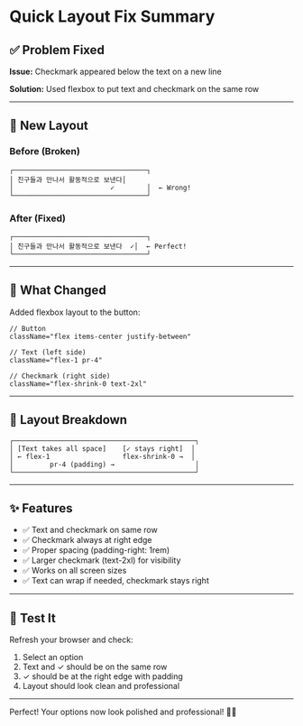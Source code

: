 # Quick Layout Fix Summary

## ✅ Problem Fixed

**Issue:** Checkmark appeared below the text on a new line

**Solution:** Used flexbox to put text and checkmark on the same row

---

## 🎨 New Layout

### Before (Broken)
```
┌─────────────────────────────────┐
│ 친구들과 만나서 활동적으로 보낸다│
│                        ✓        │  ← Wrong!
└─────────────────────────────────┘
```

### After (Fixed)
```
┌─────────────────────────────────┐
│ 친구들과 만나서 활동적으로 보낸다  ✓│  ← Perfect!
└─────────────────────────────────┘
```

---

## 🔧 What Changed

Added flexbox layout to the button:

```tsx
// Button
className="flex items-center justify-between"

// Text (left side)
className="flex-1 pr-4"

// Checkmark (right side)
className="flex-shrink-0 text-2xl"
```

---

## 📐 Layout Breakdown

```
┌─────────────────────────────────────────────┐
│ [Text takes all space]    [✓ stays right]  │
│ ← flex-1                  flex-shrink-0 →  │
│         pr-4 (padding) →                    │
└─────────────────────────────────────────────┘
```

---

## ✨ Features

- ✅ Text and checkmark on same row
- ✅ Checkmark always at right edge
- ✅ Proper spacing (padding-right: 1rem)
- ✅ Larger checkmark (text-2xl) for visibility
- ✅ Works on all screen sizes
- ✅ Text can wrap if needed, checkmark stays right

---

## 🧪 Test It

Refresh your browser and check:
1. Select an option
2. Text and ✓ should be on the same row
3. ✓ should be at the right edge with padding
4. Layout should look clean and professional

---

Perfect! Your options now look polished and professional! 🎃✨

